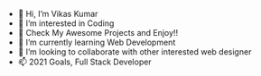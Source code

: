 - 👋 Hi, I’m Vikas Kumar
- 👀 I’m interested in Coding
- 🤞  Check My Awesome Projects and Enjoy!!
- 🌱 I’m currently learning Web Development
- 💞️ I’m looking to collaborate with other interested web designer
- 📫 2021 Goals, Full Stack Developer

<!---
VikasKumar077/VikasKumar077 is a ✨ special ✨ repository because its `README.md` (this file) appears on your GitHub profile.
You can click the Preview link to take a look at your changes.
--->
